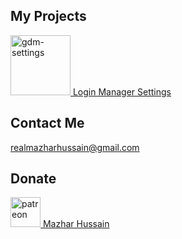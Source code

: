 ## My Projects

[<img alt="gdm-settings" src="https://github.com/realmazharhussain/gdm-settings/raw/main/data/icons/scalable/apps/application_id.svg" width="96"/> Login Manager Settings](https://github.com/realmazharhussain/gdm-settings)

## Contact Me

realmazharhussain@gmail.com

## Donate

[<img width="48" alt="patreon" src="https://github.githubassets.com/images/modules/site/icons/funding_platforms/patreon.svg"> Mazhar Hussain](https://patreon.com/mazharhussain)
